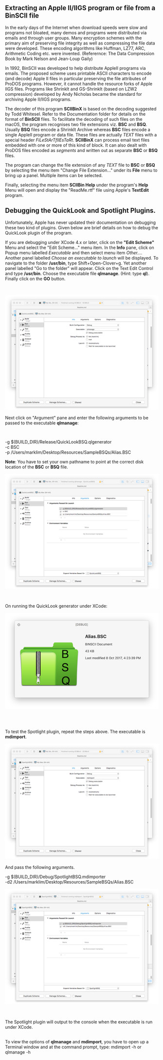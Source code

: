 ## Extracting an Apple II/IIGS program or file from a BinSCII file


In the early days of the Internet when download speeds were slow and programs not bloated, many demos and programs were distributed via emails and through user groups. Many encryption schemes with the primary aim of preserving file integrity as well as compressing the file data were developed. These encoding algorithms like Huffman, LZ77, ARC, Arithmetic Coding etc. were invented. (Referernce: The Data Compression Book by Mark Nelson and Jean-Loup Gaily)

In 1992, BinSCII was developed to help distribute AppleII programs via emails. The proposed scheme uses printable ASCII characters to encode (and decode) Apple II files in particular preserving the file attributes of ProDOS programs. However, it cannot handle the resource forks of Apple IIGS files. Programs like ShrinkIt and GS-ShrinkIt (based on LZW2 compression) developed by Andy Nicholas became the standard for archiving Apple II/IIGS programs. 



The decoder of this program **SCIIBinX** is based on the decoding suggested by Todd Whitesel. Refer to the Documentation folder for details on the format of **BinSCII** files. To facilitate the decoding of such files on the macOS, the program recognises two file extensions viz. **BSC** and **BSQ**. Usually **BSQ** files encode a ShrinkIt Archive whereas **BSC** files encode a single AppleII program or data file. These files are actually *TEXT* files with a special header *FiLeStArTfIlEsTaRt*. **SCIIBinX** can process email text files embedded with one or more of this kind of block. It can also dealt with ProDOS files encoded as *segments* and written out as separate **BSC** or **BSQ** files.

The program can change the file extension of any *TEXT* file to **BSC** or **BSQ** by selecting the menu item "Change File Extension..."  under its **File** menu to bring up a panel. Multiple items can be selected.

Finally, selecting the menu item **SCIIBin Help** under the program's **Help** Menu will open and display the "ReadMe.rtf" file using Apple's **TextEdit** program. 


## Debugging the QuickLook and Spotlight Plugins.

Unfortunately, Apple has never updated their documentation on debugging these two kind of plugins. Given below are brief details on how to debug the QuickLook plugin of the program.       

If you are debugging under XCode 4.x or later, click on the **"Edit Scheme"** Menu and select the "Edit Scheme..." menu item. In the **Info** pane, click on Popup menu labelled *Executable* and then select menu item *Other...*. Another panel labelled *Choose an executable to launch* will be displayed. To navigate to the folder **/usr/bin**, type Shift+Open-Clover+g. Yet another panel labelled "Go to the folder" will appear. Click on the Text Edit Control and type **/usr/bin**. Choose the executable file **qlmanage**. (Hint: type **ql**). Finally click on the **GO** button.

<br />

![](Documentation/QuickLookInfoTab.png)

Next click on "Argument" pane and enter the following arguments to be passed to the executable **qlmanage**:

<br />

-g $(BUILD_DIR)/Release/QuickLookBSQ.qlgenerator
<br />
-c BSC
<br />
-p /Users/marklim/Desktop/Resources/SampleBSQs/Alias.BSC

**Note**: You have to set your own pathname to point at the correct disk location of the **BSC** or **BSQ** file.

![](Documentation/QuickLookArgTab.png)

<br />

On running the QuickLook generator under XCode:

![](Documentation/OutputQL.png)

<br />
<br />

To test the Spotlight plugin, repeat the steps above. The executable is **mdimport**.

![](Documentation/SpotlightInfoTab.png)
<br />
<br />
 And pass the following arguments.
 
-g $(BUILD_DIR)/Debug/SpotlightBSQ.mdimporter
<br />
-d2 /Users/marklim/Desktop/Resources/SampleBSQs/Alias.BSC

![](Documentation/SpotlightArgTab.png)

<br />
<br />
The Spotlight plugin will output to the console when the executable is run under XCode.

<br />
<br />

To view the options of **qlmanage** and **mdimport**, you have to open up a Terminal  window and at the command prompt, type: mdimport -h or qlmanage -h


